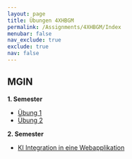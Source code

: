 ```yaml
---
layout: page
title: Übungen 4XHBGM
permalink: /Assignments/4XHBGM/Index
menubar: false
nav_exclude: true
exclude: true
nav: false
---
```

<!-- Dieses Jahr nicht anzeigen, weil kein MIS unterricht zugeteilt
## MIS 

- [Assignment1](/Assignments/4XHBGM/Assignment1)
- [Greeting Assignment](/Assignments/4XHBGM/Greeting)
- [Spring mit Datenbank](/Assignments/4XHBGM/JPA)
- [FHIR mit Spring](/Assignments/4XHBGM/FHIR)
- [Docker Virtualisierung]()
- [Multi Service]()
- [OpenID Connect]()
-->

## MGIN

**1. Semester** 

- [Übung 1](/Assignments/4XHBGM/MGIN/Uebung1)
- [Übung 2](/Assignments/4XHBGM/MGIN/Uebung2)
<!--- [Übung 3](/Assignments/4XHBGM/MGIN/Uebung3) -->
<!--- [Übung 4](/Assignments/4XHBGM/MGIN/Uebung4) -->

**2. Semester**

- [KI Integration in eine Webapplikation](/Assignments/4XHBGM/WhisperIntegration)
